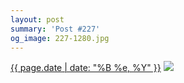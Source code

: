 ```yaml
---
layout: post
summary: 'Post #227'
og_image: 227-1280.jpg
---
```


<p>
  <time><a href="/227">{{ page.date | date: "%B %e, %Y" }}</a></time>
  <a href="/227"><img src="{{ site.assets_url }}/227-640.jpg" srcset="{{ site.assets_url }}/227-1280.jpg 1280w, {{ site.assets_url }}/227-960.jpg 960w, {{ site.assets_url }}/227-640.jpg 640w, {{ site.assets_url }}/227-320.jpg 320w" sizes="(min-width: 700px) 50vw, calc(100vw - 2rem)" /></a>
</p>
